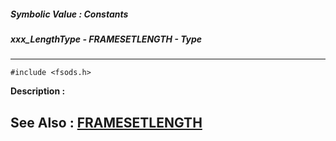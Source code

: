 ##### Symbolic Value : Constants
##### xxx_LengthType - FRAMESETLENGTH - Type
---
```
#include <fsods.h>
```
**Description :**



**See Also :**
[FRAMESETLENGTH](/reference/Data/FRAMESETLENGTH)
---
